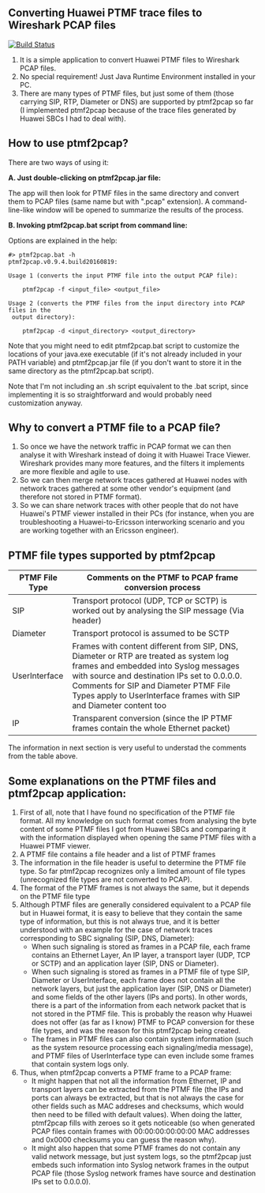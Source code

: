 ## Converting Huawei PTMF trace files to Wireshark PCAP files
[![Build Status](https://travis-ci.org/fran-ovia/ptmf2pcap.svg?branch=master)](https://travis-ci.org/fran-ovia/ptmf2pcap)

1. It is a simple application to convert Huawei PTMF files to Wireshark PCAP files.
2. No special requirement! Just Java Runtime Environment installed in your PC.
3. There are many types of PTMF files, but just some of them (those carrying SIP, RTP, Diameter or DNS) are supported by ptmf2pcap so far (I implemented ptmf2pcap because of the trace files generated by Huawei SBCs I had to deal with).

## How to use ptmf2pcap?

There are two ways of using it:

**A. Just double-clicking on ptmf2pcap.jar file:**

The app will then look for PTMF files in the same directory and convert them to PCAP files (same name but with ".pcap" extension).
A command-line-like window will be opened to summarize the results of the process.

**B. Invoking ptmf2pcap.bat script from command line:**

Options are explained in the help:

```
#> ptmf2pcap.bat -h
ptmf2pcap.v0.9.4.build20160819:

Usage 1 (converts the input PTMF file into the output PCAP file):

    ptmf2pcap -f <input_file> <output_file>

Usage 2 (converts the PTMF files from the input directory into PCAP files in the
 output directory):

    ptmf2pcap -d <input_directory> <output_directory>
```

Note that you might need to edit ptmf2pcap.bat script to customize the locations of your java.exe executable (if it's not already included in your PATH variable) and ptmf2pcap.jar file (if you don't want to store it in the same directory as the ptmf2pcap.bat script).

Note that I'm not including an .sh script equivalent to the .bat script, since implementing it is so straightforward and would probably need customization anyway.

## Why to convert a PTMF file to a PCAP file?

1. So once we have the network traffic in PCAP format we can then analyse it with Wireshark instead of doing it with Huawei Trace Viewer. Wireshark provides many more features, and the filters it implements are more flexible and agile to use.
2. So we can then merge network traces gathered at Huawei nodes with network traces gathered at some other vendor's equipment (and therefore not stored in PTMF format).
3. So we can share network traces with other people that do not have Huawei's PTMF viewer installed in their PCs (for instance, when you are troubleshooting a Huawei-to-Ericsson interworking scenario and you are working together with an Ericsson engineer).

## PTMF file types supported by ptmf2pcap

| PTMF File Type | Comments on the PTMF to PCAP frame conversion process |
| -------------  |-------------|
| SIP            | Transport protocol (UDP, TCP or SCTP) is worked out by analysing the SIP message (Via header) |
| Diameter       | Transport protocol is assumed to be SCTP |
| UserInterface  | Frames with content different from SIP, DNS, Diameter or RTP are treated as system log frames and embedded into Syslog messages with source and destination IPs set to 0.0.0.0. Comments for SIP and Diameter PTMF File Types apply to UserInterface frames with SIP and Diameter content too |
| IP             | Transparent conversion (since the IP PTMF frames contain the whole Ethernet packet) |

The information in next section is very useful to understad the comments from the table above.

## Some explanations on the PTMF files and ptmf2pcap application:

1. First of all, note that I have found no specification of the PTMF file format. All my knowledge on such format comes from analysing the byte content of some PTMF files I got from Huawei SBCs and comparing it with the information displayed when opening the same PTMF files with a Huawei PTMF viewer.
2. A PTMF file contains a file header and a list of PTMF frames
3. The information in the file header is useful to determine the PTMF file type. So far ptmf2pcap recognizes only a limited amount of file types (unrecognized file types are not converted to PCAP).
4. The format of the PTMF frames is not always the same, but it depends on the PTMF file type
5. Although PTMF files are generally considered equivalent to a PCAP file but in Huawei format, it is easy to believe that they contain the same type of information, but this is not always true, and it is better understood with an example for the case of network traces corresponding to SBC signaling (SIP, DNS, Diameter):
   * When such signaling is stored as frames in a PCAP file, each frame contains an Ethernet Layer, An IP layer, a transport layer (UDP, TCP or SCTP) and an application layer (SIP, DNS or Diameter).
   * When such signaling is stored as frames in a PTMF file of type SIP, Diameter or UserInterface, each frame does not contain all the network layers, but just the application layer (SIP, DNS or Diameter) and some fields of the other layers (IPs and ports). In other words, there is a part of the information from each network packet that is not stored in the PTMF file. This is probably the reason why Huawei does not offer (as far as I know) PTMF to PCAP conversion for these file types, and was the reason for this ptmf2pcap being created.
   * The frames in PTMF files can also contain system information (such as the system resource processing each signaling/media message), and PTMF files of UserInterface type can even include some frames that contain system logs only.
6. Thus, when ptmf2pcap converts a PTMF frame to a PCAP frame:
   * It might happen that not all the information from Ethernet, IP and transport layers can be extracted from the PTMF file (the IPs and ports can always be extracted, but that is not always the case for other fields such as MAC addreses and checksums, which would then need to be filled with default values). When doing the latter, ptmf2pcap fills with zeroes so it gets noticeable (so when generated PCAP files contain frames with 00:00:00:00:00:00 MAC addresses and 0x0000 checksums you can guess the reason why).
   * It might also happen that some PTMF frames do not contain any valid network message, but just system logs, so the ptmf2pcap just embeds such information into Syslog network frames in the output PCAP file (those Syslog network frames have source and destination IPs set to 0.0.0.0).
